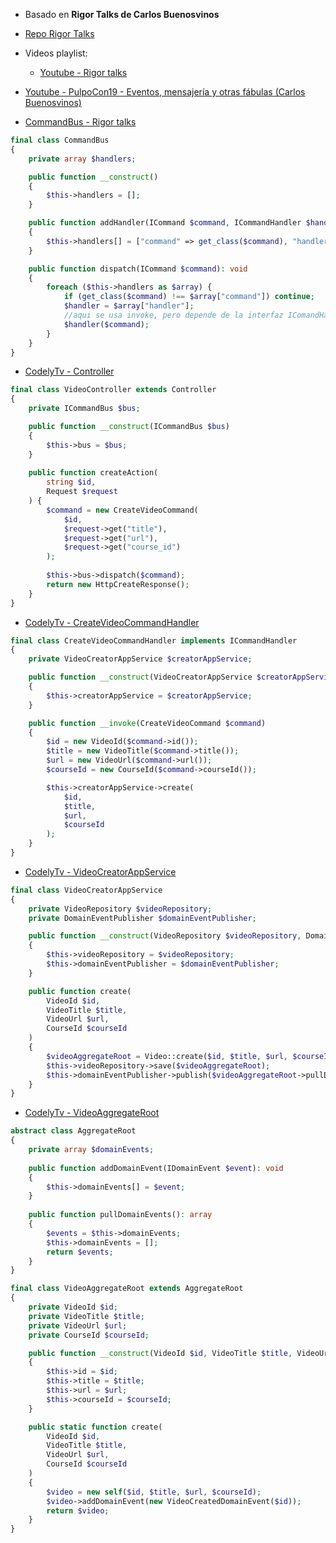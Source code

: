 - Basado en **Rigor Talks de Carlos Buenosvinos**
- [Repo Rigor Talks](https://github.com/farso/RigorTalks)
- Videos playlist:
    - [Youtube - Rigor talks](https://www.youtube.com/watch?v=aKcmbOZV9mA&list=PLfgj7DYkKH3Cd8bdu5SIHGYXh_bPV2idP)

- [Youtube - PulpoCon19 - Eventos, mensajería y otras fábulas (Carlos Buenosvinos)](https://www.youtube.com/watch?v=qwPFZ9v91kw&t=17s)  

- [CommandBus - Rigor talks](https://youtu.be/OIFwYYlO_Og?list=PLfgj7DYkKH3Cd8bdu5SIHGYXh_bPV2idP&t=308)
```php
final class CommandBus
{
    private array $handlers;

    public function __construct()
    {
        $this->handlers = [];
    }

    public function addHandler(ICommand $command, ICommandHandler $handler): void
    {
        $this->handlers[] = ["command" => get_class($command), "handler"=>$handler];
    }

    public function dispatch(ICommand $command): void
    {
        foreach ($this->handlers as $array) {
            if (get_class($command) !== $array["command"]) continue;
            $handler = $array["handler"];
            //aqui se usa invoke, pero depende de la interfaz IComandHandler
            $handler($command);
        }
    }
}
```

- [CodelyTv - Controller](https://youtu.be/o0w-jYun6AU?t=1462)
```php
final class VideoController extends Controller
{
    private ICommandBus $bus;

    public function __construct(ICommandBus $bus)
    {
        $this->bus = $bus;
    }
    
    public function createAction(
        string $id,
        Request $request
    ) {
        $command = new CreateVideoCommand(
            $id,
            $request->get("title"),
            $request->get("url"),
            $request->get("course_id")
        );
        
        $this->bus->dispatch($command);
        return new HttpCreateResponse();
    }
}
```
- [CodelyTv - CreateVideoCommandHandler](https://youtu.be/o0w-jYun6AU?t=1496)
```php
final class CreateVideoCommandHandler implements ICommandHandler
{
    private VideoCreatorAppService $creatorAppService;

    public function __construct(VideoCreatorAppService $creatorAppService)
    {
        $this->creatorAppService = $creatorAppService;
    }

    public function __invoke(CreateVideoCommand $command)
    {
        $id = new VideoId($command->id());
        $title = new VideoTitle($command->title());
        $url = new VideoUrl($command->url());
        $courseId = new CourseId($command->courseId());

        $this->creatorAppService->create(
            $id,
            $title,
            $url,
            $courseId
        );
    }
}
```  

- [CodelyTv - VideoCreatorAppService](https://youtu.be/o0w-jYun6AU?t=1566)
```php
final class VideoCreatorAppService
{
    private VideoRepository $videoRepository;
    private DomainEventPublisher $domainEventPublisher;

    public function __construct(VideoRepository $videoRepository, DomainEventPublisher $domainEventPublisher)
    {
        $this->videoRepository = $videoRepository;
        $this->domainEventPublisher = $domainEventPublisher;
    }

    public function create(
        VideoId $id,
        VideoTitle $title,
        VideoUrl $url,
        CourseId $courseId
    )
    {
        $videoAggregateRoot = Video::create($id, $title, $url, $courseId);
        $this->videoRepository->save($videoAggregateRoot);
        $this->domainEventPublisher->publish($videoAggregateRoot->pullDomainEvents());
    }
}
```
- [CodelyTv - VideoAggregateRoot](https://youtu.be/o0w-jYun6AU?t=1597)
```php
abstract class AggregateRoot
{
    private array $domainEvents;
    
    public function addDomainEvent(IDomainEvent $event): void
    {
        $this->domainEvents[] = $event;
    }
    
    public function pullDomainEvents(): array
    {
        $events = $this->domainEvents;
        $this->domainEvents = [];
        return $events;
    }
}

final class VideoAggregateRoot extends AggregateRoot
{
    private VideoId $id;
    private VideoTitle $title;
    private VideoUrl $url;
    private CourseId $courseId;

    public function __construct(VideoId $id, VideoTitle $title, VideoUrl $url, CourseId $courseId)
    {
        $this->id = $id;
        $this->title = $title;
        $this->url = $url;
        $this->courseId = $courseId;
    }

    public static function create(
        VideoId $id,
        VideoTitle $title,
        VideoUrl $url,
        CourseId $courseId
    )
    {
        $video = new self($id, $title, $url, $courseId);
        $video->addDomainEvent(new VideoCreatedDomainEvent($id));
        return $video;
    }
}
```